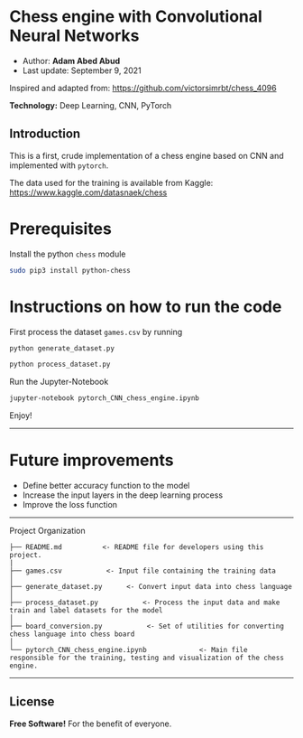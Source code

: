 # Chess engine with Convolutional Neural Networks


 - Author: **Adam Abed Abud**
 - Last update: September 9, 2021

Inspired and adapted from: https://github.com/victorsimrbt/chess_4096

**Technology:** Deep Learning, CNN, PyTorch

## Introduction 

This is a first, crude implementation of a chess engine based on CNN and implemented with `pytorch`. 

The data used for the training is available from Kaggle: 
https://www.kaggle.com/datasnaek/chess



# Prerequisites 

Install the python `chess` module 

```sh
sudo pip3 install python-chess
```

# Instructions on how to run the code

First process the dataset `games.csv` by running 

```sh
python generate_dataset.py
```

```sh
python process_dataset.py
```

Run the Jupyter-Notebook

```sh
jupyter-notebook pytorch_CNN_chess_engine.ipynb
```

Enjoy!

------------


# Future improvements

- Define better accuracy function to the model
- Increase the input layers in the deep learning process
- Improve the loss function


------------
Project Organization

    ├── README.md          <- README file for developers using this project.
    |
    ├── games.csv           <- Input file containing the training data
    │
    ├── generate_dataset.py      <- Convert input data into chess language
    │
    ├── process_dataset.py           <- Process the input data and make train and label datasets for the model
    │
    ├── board_conversion.py           <- Set of utilities for converting chess language into chess board
    │
    └── pytorch_CNN_chess_engine.ipynb             <- Main file responsible for the training, testing and visualization of the chess engine.


--------

License
----

**Free Software!** 
For the benefit of everyone.



